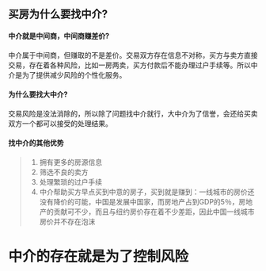 ## 买房为什么要找中介?
#### 中介就是中间商，中间商赚差价?
中介属于中间商，但赚取的不是差价。交易双方存在信息不对称，买方与卖方直接交易，存在着各种风险，比如一房两卖，买方付款后不能办理过户手续等。所以中介是为了提供减少风险的个性化服务。
#### 为什么要找大中介?
交易风险是没法消除的，所以除了问题找中介就行，大中介为了信誉，会还给买卖双方一个都可以接受的处理结果。
#### 找中介的其他优势
> 1. 拥有更多的房源信息
> 2. 筛选不良的卖方
> 3. 处理繁琐的过户手续
> 4. 中介帮助买方早点买到中意的房子，买到就是赚到：一线城市的房价还没有降价的可能，中国是发展中国家，而房地产占到GDP的5％，房地产的贡献可不少，而且与纽约房价存在着不少差距，因此中国一线城市房价并不存在泡沫

# 中介的存在就是为了控制风险

